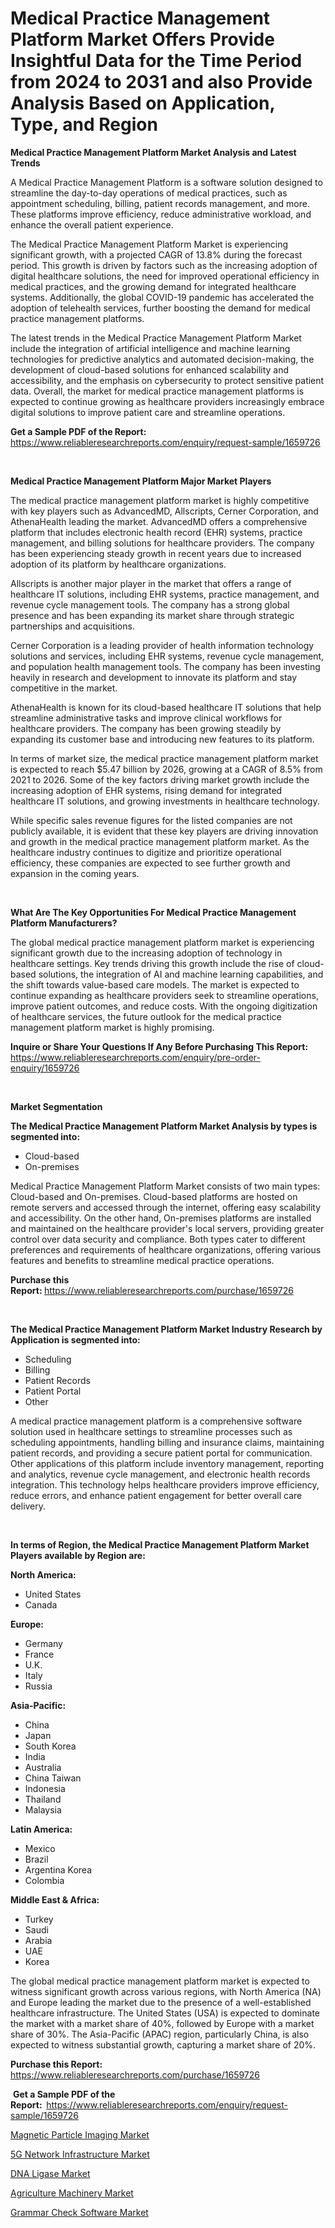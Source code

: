 <p><h1>Medical Practice Management Platform Market Offers Provide Insightful Data for the Time Period from 2024 to 2031 and also Provide Analysis Based on Application, Type, and Region</h1></p><p><strong>Medical Practice Management Platform Market Analysis and Latest Trends</strong></p>
<p><p>A Medical Practice Management Platform is a software solution designed to streamline the day-to-day operations of medical practices, such as appointment scheduling, billing, patient records management, and more. These platforms improve efficiency, reduce administrative workload, and enhance the overall patient experience.</p><p>The Medical Practice Management Platform Market is experiencing significant growth, with a projected CAGR of 13.8% during the forecast period. This growth is driven by factors such as the increasing adoption of digital healthcare solutions, the need for improved operational efficiency in medical practices, and the growing demand for integrated healthcare systems. Additionally, the global COVID-19 pandemic has accelerated the adoption of telehealth services, further boosting the demand for medical practice management platforms.</p><p>The latest trends in the Medical Practice Management Platform Market include the integration of artificial intelligence and machine learning technologies for predictive analytics and automated decision-making, the development of cloud-based solutions for enhanced scalability and accessibility, and the emphasis on cybersecurity to protect sensitive patient data. Overall, the market for medical practice management platforms is expected to continue growing as healthcare providers increasingly embrace digital solutions to improve patient care and streamline operations.</p></p>
<p><strong>Get a Sample PDF of the Report:&nbsp;</strong> <a href="https://www.reliableresearchreports.com/enquiry/request-sample/1659726">https://www.reliableresearchreports.com/enquiry/request-sample/1659726</a></p>
<p>&nbsp;</p>
<p><strong>Medical Practice Management Platform Major Market Players</strong></p>
<p><p>The medical practice management platform market is highly competitive with key players such as AdvancedMD, Allscripts, Cerner Corporation, and AthenaHealth leading the market. AdvancedMD offers a comprehensive platform that includes electronic health record (EHR) systems, practice management, and billing solutions for healthcare providers. The company has been experiencing steady growth in recent years due to increased adoption of its platform by healthcare organizations.</p><p>Allscripts is another major player in the market that offers a range of healthcare IT solutions, including EHR systems, practice management, and revenue cycle management tools. The company has a strong global presence and has been expanding its market share through strategic partnerships and acquisitions.</p><p>Cerner Corporation is a leading provider of health information technology solutions and services, including EHR systems, revenue cycle management, and population health management tools. The company has been investing heavily in research and development to innovate its platform and stay competitive in the market.</p><p>AthenaHealth is known for its cloud-based healthcare IT solutions that help streamline administrative tasks and improve clinical workflows for healthcare providers. The company has been growing steadily by expanding its customer base and introducing new features to its platform.</p><p>In terms of market size, the medical practice management platform market is expected to reach $5.47 billion by 2026, growing at a CAGR of 8.5% from 2021 to 2026. Some of the key factors driving market growth include the increasing adoption of EHR systems, rising demand for integrated healthcare IT solutions, and growing investments in healthcare technology.</p><p>While specific sales revenue figures for the listed companies are not publicly available, it is evident that these key players are driving innovation and growth in the medical practice management platform market. As the healthcare industry continues to digitize and prioritize operational efficiency, these companies are expected to see further growth and expansion in the coming years.</p></p>
<p>&nbsp;</p>
<p><strong>What Are The Key Opportunities For Medical Practice Management Platform Manufacturers?</strong></p>
<p><p>The global medical practice management platform market is experiencing significant growth due to the increasing adoption of technology in healthcare settings. Key trends driving this growth include the rise of cloud-based solutions, the integration of AI and machine learning capabilities, and the shift towards value-based care models. The market is expected to continue expanding as healthcare providers seek to streamline operations, improve patient outcomes, and reduce costs. With the ongoing digitization of healthcare services, the future outlook for the medical practice management platform market is highly promising.</p></p>
<p><strong>Inquire or Share Your Questions If Any Before Purchasing This Report:</strong> <a href="https://www.reliableresearchreports.com/enquiry/pre-order-enquiry/1659726">https://www.reliableresearchreports.com/enquiry/pre-order-enquiry/1659726</a></p>
<p>&nbsp;</p>
<p><strong>Market Segmentation</strong></p>
<p><strong>The Medical Practice Management Platform Market Analysis by types is segmented into:</strong></p>
<p><ul><li>Cloud-based</li><li>On-premises</li></ul></p>
<p><p>Medical Practice Management Platform Market consists of two main types: Cloud-based and On-premises. Cloud-based platforms are hosted on remote servers and accessed through the internet, offering easy scalability and accessibility. On the other hand, On-premises platforms are installed and maintained on the healthcare provider's local servers, providing greater control over data security and compliance. Both types cater to different preferences and requirements of healthcare organizations, offering various features and benefits to streamline medical practice operations.</p></p>
<p><strong>Purchase this Report:&nbsp;</strong><a href="https://www.reliableresearchreports.com/purchase/1659726">https://www.reliableresearchreports.com/purchase/1659726</a></p>
<p>&nbsp;</p>
<p><strong>The Medical Practice Management Platform Market Industry Research by Application is segmented into:</strong></p>
<p><ul><li>Scheduling</li><li>Billing</li><li>Patient Records</li><li>Patient Portal</li><li>Other</li></ul></p>
<p><p>A medical practice management platform is a comprehensive software solution used in healthcare settings to streamline processes such as scheduling appointments, handling billing and insurance claims, maintaining patient records, and providing a secure patient portal for communication. Other applications of this platform include inventory management, reporting and analytics, revenue cycle management, and electronic health records integration. This technology helps healthcare providers improve efficiency, reduce errors, and enhance patient engagement for better overall care delivery.</p></p>
<p>&nbsp;</p>
<p><strong>In terms of Region, the Medical Practice Management Platform Market Players available by Region are:</strong></p>
<p>
    <p> <strong> North America: </strong>
        <ul>
            <li>United States</li>
            <li>Canada</li>
        </ul>
        </p> 
    <p> <strong> Europe: </strong>
        <ul>
            <li>Germany</li>
            <li>France</li>
            <li>U.K.</li>
            <li>Italy</li>
            <li>Russia</li>
        </ul>
        </p> 
    <p> <strong> Asia-Pacific: </strong>
        <ul>
            <li>China</li>
            <li>Japan</li>
            <li>South Korea</li>
            <li>India</li>
            <li>Australia</li>
            <li>China Taiwan</li>
            <li>Indonesia</li>
            <li>Thailand</li>
            <li>Malaysia</li>
        </ul>
        </p> 
    <p> <strong> Latin America: </strong>
        <ul>
            <li>Mexico</li>
            <li>Brazil</li>
            <li>Argentina Korea</li>
            <li>Colombia</li>
        </ul>
        </p> 
    <p> <strong> Middle East & Africa: </strong>
        <ul>
            <li>Turkey</li>
            <li>Saudi</li>
            <li>Arabia</li>
            <li>UAE</li>
            <li>Korea</li>
        </ul>
    </p>
    </p>
<p><p>The global medical practice management platform market is expected to witness significant growth across various regions, with North America (NA) and Europe leading the market due to the presence of a well-established healthcare infrastructure. The United States (USA) is expected to dominate the market with a market share of 40%, followed by Europe with a market share of 30%. The Asia-Pacific (APAC) region, particularly China, is also expected to witness substantial growth, capturing a market share of 20%.</p></p>
<p><strong>Purchase this Report: </strong><a href="https://www.reliableresearchreports.com/purchase/1659726">https://www.reliableresearchreports.com/purchase/1659726</a></p>
<p>&nbsp;<strong>Get a Sample PDF of the Report:&nbsp;&nbsp;</strong><a href="https://www.reliableresearchreports.com/enquiry/request-sample/1659726">https://www.reliableresearchreports.com/enquiry/request-sample/1659726</a></p>
<p><strong></strong></p>
<p><p><a href="https://medium.com/@vrahul.reportprime/magnetic-particle-imaging-market-exploring-market-share-market-trends-and-future-growth-1f4b04107613">Magnetic Particle Imaging Market</a></p><p><a href="https://medium.com/@waltercruz6g/5g-network-infrastructure-market-size-market-outlook-and-market-forecast-2024-to-2031-c19c7d4b6dc2">5G Network Infrastructure Market</a></p><p><a href="https://medium.com/p/79fda37528b8/edit">DNA Ligase Market</a></p><p><a href="https://medium.com/p/4e22830faa87/edit">Agriculture Machinery Market</a></p><p><a href="https://medium.com/@avaalsop666/grammar-check-software-market-report-reveals-the-latest-trends-and-growth-opportunities-of-this-38f0c1e15bc7">Grammar Check Software Market</a></p></p>